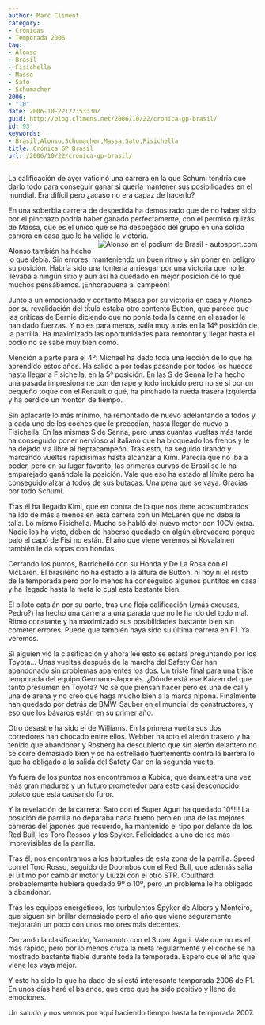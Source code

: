 ```yaml
---
author: Marc Climent
category:
- Crónicas
- Temporada 2006
tag:
- Alonso
- Brasil
- Fisichella
- Massa
- Sato
- Schumacher
2006:
- "10"
date: 2006-10-22T22:53:30Z
guid: http://blog.climens.net/2006/10/22/cronica-gp-brasil/
id: 93
keywords:
- Brasil,Alonso,Schumacher,Massa,Sato,Fisichella
title: Crónica GP Brasil
url: /2006/10/22/cronica-gp-brasil/
---
```


La calificación de ayer vaticinó una carrera en la que Schumi tendría que darlo todo para conseguir ganar si quería mantener sus posibilidades en el mundial. Era difícil pero ¿acaso no era capaz de hacerlo?

En una soberbia carrera de despedida ha demostrado que de no haber sido por el pinchazo podría haber ganado perfectamente, con el permiso quizás de Massa, que es el único que se ha despegado del grupo en una sólida carrera en casa que le ha valido la victoria.<img align="right" alt="Alonso en el podium de Brasil - autosport.com" src="http://f1blog.climens.net/files/2006/10/alonso-campeon.jpg" />

Alonso también ha hecho lo que debía. Sin errores, manteniendo un buen ritmo y sin poner en peligro su posición. Habría sido una tontería arriesgar por una victoria que no le llevaba a ningún sitio y aun así ha quedado en mejor posición de lo que muchos pensábamos. ¡Enhorabuena al campeón!

Junto a un emocionado y contento Massa por su victoria en casa y Alonso por su revalidación del título estaba otro contento Button, que parece que las críticas de Bernie diciendo que no ponía toda la carne en el asador le han dado fuerzas. Y no es para menos, salía muy atrás en la 14ª posición de la parrilla. Ha maximizado las oportunidades para remontar y llegar hasta el podio no se sabe muy bien como.

Mención a parte para el 4º: Michael ha dado toda una lección de lo que ha aprendido estos años. Ha salido a por todas pasando por todos los huecos hasta llegar a Fisichella, en la 5ª posición. En las S de Senna le ha hecho una pasada impresionante con derrape y todo incluido pero no sé si por un pequeño toque con el Renault o qué, ha pinchado la rueda trasera izquierda y ha perdido un montón de tiempo.

Sin aplacarle lo más mínimo, ha remontado de nuevo adelantando a todos y a cada uno de los coches que le precedían, hasta llegar de nuevo a Fisichella. En las mismas S de Senna, pero unas cuantas vueltas más tarde ha conseguido poner nervioso al italiano que ha bloqueado los frenos y le ha dejado via libre al heptacampeón. Tras esto, ha seguido tirando y marcando vueltas rapidísimas hasta alcanzar a Kimi. Parecía que no iba a poder, pero en su lugar favorito, las primeras curvas de Brasil se le ha emparejado ganándole la posición. Vale que eso ha estado al límite pero ha conseguido alzar a todos de sus butacas. Una pena que se vaya. Gracias por todo Schumi.

Tras él ha llegado Kimi, que en contra de lo que nos tiene acostumbrados ha ido de más a menos en esta carrera con un McLaren que no daba la talla. Lo mismo Fisichella. Mucho se habló del nuevo motor con 10CV extra. Nadie los ha visto, deben de haberse quedado en algún abrevadero porque bajo el capó de Fisi no están. El año que viene veremos si Kovalainen también le dá sopas con hondas.

Cerrando los puntos, Barrichello con su Honda y De La Rosa con el McLaren. El brasileño no ha estado a la altura de Button, ni hoy ni el resto de la temporada pero por lo menos ha conseguido algunos puntitos en casa y ha llegado hasta la meta lo cual está bastante bien.

El piloto catalán por su parte, tras una floja calificación (¿más excusas, Pedro?) ha hecho una carrera a una parada que no le ha ido del todo mal. Ritmo constante y ha maximizado sus posibilidades bastante bien sin cometer errores. Puede que también haya sido su última carrera en F1. Ya veremos.

Si alguien vió la clasificación y ahora lee esto se estará preguntando por los Toyota&#8230; Unas vueltas después de la marcha del Safety Car han abandonado sin problemas aparentes los dos. Un triste final para una triste temporada del equipo Germano-Japonés. ¿Dónde está ese Kaizen del que tanto presumen en Toyota? No sé que piensan hacer pero es una de cal y una de arena y no creo que haga mucho bien a la marca nipona. Finalmente han quedado por detrás de BMW-Sauber en el mundial de constructores, y eso que los bávaros están en su primer año.
  
Otro desastre ha sido el de Williams. En la primera vuelta sus dos corredores han chocado entre ellos. Webber ha roto el alerón trasero y ha tenido que abandonar y Rosberg ha descubierto que sin alerón delantero no se corre demasiado bien y se ha estrellado fuertemente contra la barrera lo que ha obligado a la salida del Safety Car en la segunda vuelta.
  
<!--more--> Ya fuera de los puntos nos encontramos a Kubica, que demuestra una vez más gran madurez y un futuro prometedor para este casi desconocido polaco que está causando furor.

Y la revelación de la carrera: Sato con el Super Aguri ha quedado 10º!!! La posición de parrilla no deparaba nada bueno pero en una de las mejores carreras del japonés que recuerdo, ha mantenido el tipo por delante de los Red Bull, los Toro Rossos y los Spyker. Felicidades a uno de los más imprevisibles de la parrilla.

Tras él, nos encontramos a los habituales de esta zona de la parrilla. Speed con el Toro Rosso, seguido de Doornbos con el Red Bull, que además salía el último por cambiar motor y Liuzzi con el otro STR. Coulthard probablemente hubiera quedado 9º o 10º, pero un problema le ha obligado a abandonar.

Tras los equipos energéticos, los turbulentos Spyker de Albers y Monteiro, que siguen sin brillar demasiado pero el año que viene seguramente mejorarán un poco con unos motores más decentes.

Cerrando la clasificación, Yamamoto con el Super Aguri. Vale que no es el más rápido, pero por lo menos cruza la meta regularmente y el coche se ha mostrado bastante fiable durante toda la temporada. Espero que el año que viene les vaya mejor.

Y esto ha sido lo que ha dado de sí está interesante temporada 2006 de F1. En unos días haré el balance, que creo que ha sido positivo y lleno de emociones.

Un saludo y nos vemos por aquí haciendo tiempo hasta la temporada 2007.